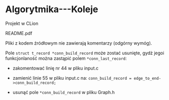 ﻿# Algorytmika---Koleje
Projekt w CLion

README.pdf

Pliki z kodem źródłowym nie zawierają komentarzy (odgórny wymóg).


Pole `struct t_record *conn_build_record` może zostać usunięte, gydż jegoi funkcjonlaność można zastąpić polem `*conn_last_record`: 

  - zakomentować linię nr 44 w pliku input.c

  - zamienić linie 55 w pliku input.c na: `conn_build_record = edge_to_end->conn_build_record;`

  - usunąć pole `*conn_build_record` w pliku Graph.h
